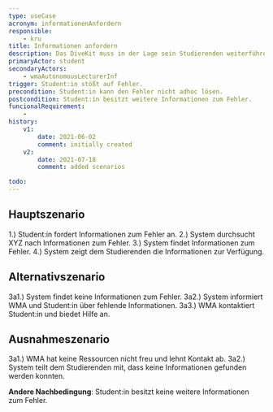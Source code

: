 ```yaml
---
type: useCase
acronym: informationenAnfordern
responsible: 
    - kru
title: Informationen anfordern
description: Das DiveKit muss in der Lage sein Studierenden weiterführende Informationen (zum Beispiel Videos/Webseiten/Vorlesungsmaterialien) zu konkreten Fehlern zur Verfügung zu stellen.
primaryActor: student
secondaryActors:
    - wmaAutonomousLecturerInf
trigger: Student:in stößt auf Fehler.
precondition: Student:in kann den Fehler nicht adhoc lösen.
postcondition: Student:in besitzt weitere Informationen zum Fehler.
funcionalRequirement: 
    - 
history:
    v1:
        date: 2021-06-02
        comment: initially created
    v2:
        date: 2021-07-18
        comment: added scenarios

todo: 
---
```



## Hauptszenario
1.) Student:in fordert Informationen zum Fehler an.
2.) System durchsucht XYZ nach Informationen zum Fehler.
3.) System findet Informationen zum Fehler.
4.) System zeigt dem Studierenden die Informationen zur Verfügung.

## Alternativszenario
3a1.) System findet keine Informationen zum Fehler.
3a2.) System informiert WMA und Student:in über fehlende Informationen.
3a3.) WMA kontaktiert Student:in und biedet Hilfe an.

## Ausnahmeszenario 
3a1.) WMA hat keine Ressourcen nicht freu und lehnt Kontakt ab. 
3a2.) System teilt dem Studierenden mit, dass keine Informationen gefunden werden konnten.

**Andere Nachbedingung**: Student:in besitzt keine weitere Informationen zum Fehler.
